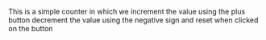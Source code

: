 This is a simple counter in which we increment the value using the plus button 
decrement the value using the negative sign 
and reset when clicked on the button 
